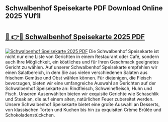## Schwalbenhof Speisekarte PDF Download Online 2025 YUf1I

# <h2><a href="http://gcccl2u.nevu.top/?p=Schwalbenhof+Speisekarte">🔗 👉🔴 Schwalbenhof Speisekarte 2025 PDF</a></h2>

[![Schwalbenhof Speisekarte 2025 PDF](https://i.imgur.com/dBaPXMq.png)](http://gcccl2u.nevu.top/?p=Schwalbenhof+Speisekarte)
Die Schwalbenhof Speisekarte ist nicht nur eine Liste von Gerichten in einem Restaurant oder Café, sondern auch Ihre Möglichkeit, ein köstliches und für Ihren Geschmack geeignetes Gericht zu wählen. Auf unserer Schwalbenhof Speisekarte empfehlen wir einen Salatbereich, in dem Sie aus vielen verschiedenen Salaten aus frischem Gemüse und Obst wählen können. Für diejenigen, die Fleisch bevorzugen, bieten wir eine umfangreiche Auswahl an Gerichten auf der Schwalbenhof Speisekarte an: Rindfleisch, Schweinefleisch, Huhn und Fisch. Unseren Auserwählten bieten wir exquisite Gerichte wie Schaschlik und Steak an, die auf einem alten, natürlichen Feuer zubereitet werden. Unsere Schwalbenhof Speisekarte bietet eine große Auswahl an Desserts, von klassischen Torten und Kuchen bis hin zu exquisiten Crème Brûlée und Schokoladenstückchen.
